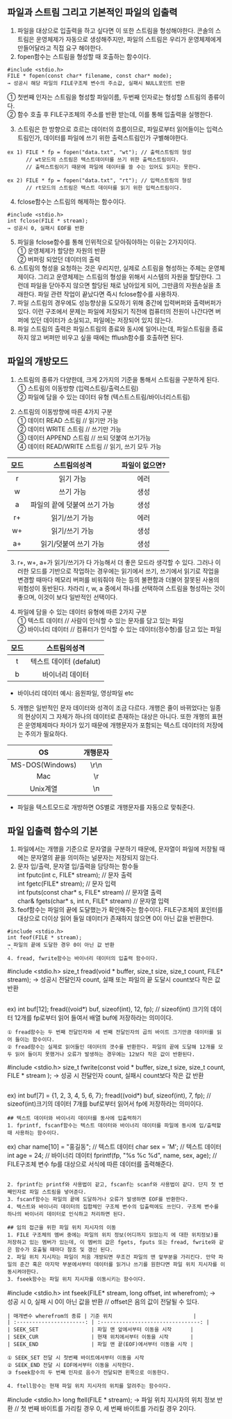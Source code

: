## 파일과 스트림 그리고 기본적인 파일의 입출력
1. 파일을 대상으로 입출력을 하고 싶다면 이 또한 스트림을 형성해야한다. 콘솔의 스트림은 운영체제가 자동으로 생성해주지만, 파일의 스트림은 우리가 운영체제에게 만들어달라고 직접 요구 해야한다.   
2. fopen함수는 스트림을 형성할 때 호출하는 함수이다.   
  ```
  #include <stdio.h>
  FILE * fopen(const char* filename, const char* mode);
  → 성공시 해당 파일의 FILE구조체 변수의 주소값, 실패시 NULL포인트 반환
  ```
  ① 첫번째 인자는 스트림을 형성할 파일이름, 두번째 인자로는 형성할 스트림의 종류이다.   
  ② 함수 호출 후 FILE구조체의 주소를 반환 받는데, 이를 통해 입출력을 실행한다.   
  
3. 스트림은 한 방향으로 흐르는 데이터의 흐름이므로, 파일로부터 읽어들이는 입력스트림인가, 데이터를 파일에 쓰기 위한 출력스트림인가 구별해야한다.   
  ```
  ex 1) FILE * fp = fopen("data.txt", "wt"); // 출력스트림의 형성
        // wt모드의 스트림은 텍스트데이터를 쓰기 위한 출력스트림이다.
        // 출력스트림이기 때문에 파일에 데이터를 쓸 수는 있어도 읽지는 못한다.
  ```
  ```
  ex 2) FILE * fp = fopen("data.txt", "rt"); // 입력스트림의 형성
        // rt모드의 스트림은 텍스트 데이터를 읽기 위한 입력스트림이다. 
  ```
4. fclose함수는 스트림의 해제하는 함수이다.   
  ```
  #include <stdio.h>
  int fclose(FILE * stream);
  → 성공시 0, 실패시 EOF를 반환
  ```
5. 파일을 fclose함수를 통해 인위적으로 닫아줘야하는 이유는 2가지이다.   
  ① 운영체제가 할당한 자원의 반환   
  ② 버퍼링 되었던 데이터의 출력   
6. 스트림의 형성을 요청하는 것은 우리지만, 실제로 스트림을 형성하는 주체는 운영체제이다. 그리고 운영체제는 스트림의 형성을 위해서 시스템의 자원을 할당한다. 그런데 파일을 닫아주지 않으면 할당된 채로 남아있게 되어, 그만큼의 자원손실을 초래한다. 파일 관련 작업이 끝났다면 즉시 fclose함수를 사용하자.   
7. 파일 스트림의 경우에도 성능향상을 도모하기 위해 중간에 입력버퍼와 출력버퍼가 있다. 이런 구조에서 문제는 파일에 저장되기 직전에 컴퓨터의 전원이 나간다면 버퍼에 있던 데이터가 소실되고, 파일에는 저장되어 있지 않는다.   
8. 파일 스트림의 출력은 파일스트림의 종료와 동시에 일어나는데, 파일스트림을 종료하지 않고 버퍼만 비우고 싶을 때에는 fflush함수를 호출하면 된다.   

## 파일의 개방모드
1. 스트림의 종류가 다양한데, 크게 2가지의 기준을 통해서 스트림을 구분하게 된다.   
  ① 스트림의 이동방향 (입력스트림/출력스트림)   
  ② 파일에 담을 수 있는 데이터 유형 (텍스트스트림/바이너리스트림)   

2. 스트림의 이동방향에 따른 4가지 구분   
  ① 데이터 READ 스트림        // 읽기만 가능   
  ② 데이터 WRITE 스트림       // 쓰기만 가능   
  ③ 데이터 APPEND 스트림      // 쓰되 덧붙여 쓰기가능   
  ④ 데이터 READ/WRITE 스트림  // 읽기, 쓰기 모두 가능   

  | 모드   | 스트림의성격                 | 파일이 없으면?|
  | :----: | :-------------------------: | :-----------: |
  | r      | 읽기 가능                    | 에러          |
  | w      | 쓰기 가능                    | 생성          |
  | a      | 파일의 끝에 덧붙여 쓰기 가능 | 생성          |
  | r+     | 읽기/쓰기 가능               | 에러          |
  | w+     | 읽기/쓰기 가능               | 생성          |
  | a+     | 읽기/덧붙여 쓰기 가능        | 생성          |

3. r+, w+, a+가 읽기/쓰기가 다 가능해서 더 좋은 모드라 생각할 수 있다. 그러나 이러한 모드를 기반으로 작업하는 경우에는 읽기에서 쓰기, 쓰기에서 읽기로 작업을 변경할 때마다 메모리 버퍼를 비워줘야 하는 등의 불편함과 더불어 잘못된 사용의 위험성이 동반된다. 차라리 r, w, a 중에서 하나를 선택하여 스트림을 형성하는 것이 좋으며, 이것이 보다 일반적인 선택이다.   

4. 파일에 담을 수 있는 데이터 유형에 따른 2가지 구분   
  ① 텍스트 데이터 // 사람이 인식할 수 있는 문자를 담고 있는 파일   
  ② 바이너리 데이터 // 컴퓨터가 인식할 수 있는 데이터(정수형)를 담고 있는 파일   

  | 모드   | 스트림의성격                 |
  | :----: | :-------------------------: |
  | t      | 텍스트 데이터 (defalut)      | 
  | b      | 바이너리 데이터              |

  * 바이너리 데이터 예시: 음원파일, 영상파일 etc

5. 개행은 일반적인 문자 데이터와 성격이 조금 다르다. 개행은 줄이 바뀌었다는 일종의 현상이지 그 자체가 하나의 데이터로 존재하는 대상은 아니다. 또한 개행의 표현은 운영체제마다 차이가 있기 때문에 개행문자가 포함되는 텍스트 데이터의 저장에는 주의가 필요하다.   

  | OS              | 개행문자 |
  | :-------------: | :------: |
  | MS-DOS(Windows) | \r\n     |
  | Mac             | \r       |
  | Unix계열        | \n       |

  * 파일을 텍스트모드로 개방하면 OS별로 개행문자를 자동으로 맞춰준다.   

## 파일 입출력 함수의 기본
1. 파일에서는 개행을 기준으로 문자열을 구분하기 때문에, 문자열이 파일에 저장될 때에는 문자열의 끝을 의미하는 널문자는 저장되지 않는다.   
2. 문자 입/출력, 문자열 입/출력을 담당하는 함수들   
int fputc(int c, FILE* stream);           // 문자 출력   
int fgetc(FILE* stream);                  // 문자 입력   
int fputs(const char* s, FILE* stream)    // 문자열 출력   
char& fgets(char* s, int n, FILE* stream) // 문자열 입력   
3. feof함수는 파일의 끝에 도달했는가 확인해주는 함수이다. FILE구조체의 포인터를 대상으로 더이상 읽어 들일 데이터가 존재하지 않으면 0이 아닌 값을 반환한다.
  ```
  #include <stdio.h>
  int feof(FILE * stream);
  → 파일의 끝에 도달한 경우 0이 아닌 값 반환
  ``
4. fread, fwrite함수는 바이너리 데이터의 입출력 함수이다.
  ```
  #include <stdio.h>
  size_t fread(void * buffer, size_t size, size_t count, FILE* stream);
  → 성공시 전달인자 count, 실패 또는 파일의 끝 도달시 count보다 작은 값 반환
  ```
  ```
  ex) 
     int buf[12];
     fread((void*) buf, sizeof(int), 12, fp);
     // sizeof(int) 크기의 데이터 12개를 fp로부터 읽어 들여서 배열 buf에 저장하라는 의미이다.
  ```
  ① fread함수는 두 번째 전달인자와 세 번째 전달인자의 곱의 바이트 크기만큼 데이터를 읽어 들이는 함수이다.   
  ② fread함수는 실제로 읽어들인 데이터의 갯수를 반환한다. 파일의 끝에 도달해 12개를 모두 읽어 들이지 못했거나 오류가 발생하는 경우에는 12보다 작은 값이 반환된다.   
  ```
  #include <stdio.h>
  size_t fwrite(const void * buffer, size_t size, size_t count, FILE * stream );
  → 성공 시 전달인자 count, 실패시 count보다 작은 값 반환
  ```
  ```
  ex) 
     int buf[7] = {1, 2, 3, 4, 5, 6, 7};
     fread((void*) buf, sizeof(int), 7, fp);
     // sizeof(int)크기의 데이터 7개를 buf로부터 읽어서 fp에 저장하라는 의미이다.
  ```
## 텍스트 데이터와 바이너리 데이터를 동사에 입출력하기
1. fprintf, fscanf함수는 텍스트 데이터와 바이너리 데이터를 파일에 동시에 입/츨력할 때 사용하는 함수이다.   
  ```
  ex)
     char name[10] = "홍길동"; // 텍스트 데이터
     char sex = 'M'; // 텍스트 데이터
     int age = 24;  // 바이너리 데이터
     fprintf(fp, "%s %c %d", name, sex, age); // FILE구조체 변수 fp를 대상으로 서식에 따른 데이터를 출력해준다.
  ```

2. fprintf는 printf와 사용법이 같고, fscanf는 scanf와 사용법이 같다. 단지 첫 번째인자로 파일 스트림을 넣어준다.    
3. fscanf함수는 파일의 끝에 도달하거나 오류가 발생하면 EOF를 반환한다.   
4. 텍스트와 바이너리 데이터의 집합체인 구조체 변수의 입출력에도 쓰인다. 구조체 변수를 하나의 바이너리 데이터로 인식하고 처리하면 된다.   

## 임의 접근을 위한 파일 위치 지시자의 이동
1. FILE 구조체의 멤버 중에는 파일의 위치 정보(어디까지 읽었는지 에 대한 위치정보)를 저장하고 있는 멤버가 있는데, 이 멤버의 값은 fgets, fputs 또는 fread, fwrite와 같은 함수가 호출될 때마다 참조 및 갱신 된다.   
2. 파일 위치 지시자는 파일이 처음 개방되면 무조건 파일의 맨 앞부분을 가리킨다. 만약 파일의 준간 혹은 마지막 부분에서부터 데이터를 읽거나 쓰기를 원한다면 파일 위치 지시자를 이동시켜야한다.   
3. fseek함수는 파일 위치 지시자를 이동시키는 함수이다.   
  ```
  #include <stdio.h>
  int fseek(FILE* stream, long offset, int wherefrom);
  →　성공 시 0, 실패 시 0이 아닌 값을 반환
  // offset은 음의 값이 전달될 수 있다.
  ```
  | 매개변수 wherefrom의 종류 | 기준 위치                          |
  | :----------------------: | :--------------------------------: |
  | SEEK_SET                 | 파일 맨 앞에서부터 이동을 시작      |
  | SEEK_CUR                 | 현재 위치에서부터 이동을 시작       |
  | SEEK_END                 | 파일 맨 끝(EOF)에서부터 이동을 시작 |
  
  ① SEEK_SET 전달 시 첫번째 바이트에서부터 이동을 시작   
  ② SEEK_END 전달 시 EOF에서부터 이동을 시작한다.   
  ③ fseek함수의 두 번째 인자로 음수가 전달되면 왼쪽으로 이동한다.   

4. ftell함수는 현재 파일 위치 지시자의 위치를 알려주는 함수이다.   
  ```
  #include <stdio.h>
  long ftell(FILE * stream);
  → 파일 위치 지시자의 위치 정보 반환
  // 첫 번째 바이트를 가리킬 경우 0, 세 번째 바이트를 가리킬 경우 2이다.
  ```